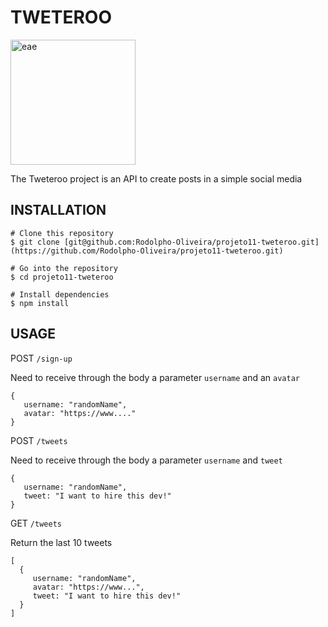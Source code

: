 # TWETEROO
<img src="https://notion-emojis.s3-us-west-2.amazonaws.com/prod/svg-twitter/1f424.svg" alt="eae" width=200px/>

 The Tweteroo project is an API to create posts in a simple social media
 
 ## INSTALLATION
 
 ```
# Clone this repository
$ git clone [git@github.com:Rodolpho-Oliveira/projeto11-tweteroo.git](https://github.com/Rodolpho-Oliveira/projeto11-tweteroo.git)

# Go into the repository
$ cd projeto11-tweteroo

# Install dependencies
$ npm install

 ```
 
 ## USAGE
 
 POST ```/sign-up```<br>
 
 Need to receive through the body a parameter ```username``` and an ```avatar```
 ```
 {
    username: "randomName",
    avatar: "https://www...."
 }
 ```
 
 POST ```/tweets```<br>
 
 Need to receive through the body a parameter ```username``` and ```tweet```
 ```
 {
    username: "randomName",
    tweet: "I want to hire this dev!"
 }
 ```
 
 GET ```/tweets```<br>
 
 Return the last 10 tweets
 ```
 [
   {
      username: "randomName",
      avatar: "https://www...",
      tweet: "I want to hire this dev!"
   }
 ]
 ```
 
